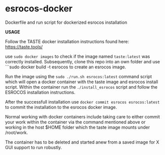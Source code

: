 # esrocos-docker
Dockerfile and run script for dockerized esrocos installation

__USAGE__

Follow the TASTE docker installation instructions found here: https://taste.tools/

use ```sudo docker images``` to check if the image named ```taste:latest``` was correctly installed. Subsequently, clone this repo into an own folder and use ```sudo docker build -t esrocos to create an esrocos image. 

Run the image using the ```sudo ./run.sh esrocos:latest``` command script which will open a docker container with the taste image and esrocos install script. Within the container run the ```./install_esrocos``` script and follow the ESROCOS installation instructions.

After the successfull installation use ```docker commit esrocos esrocos:latest``` to commit the installation to the esrocos docker image.

Normal working with docker containers include taking care to either commit your work within the container via the command mentioned above or working in the host $HOME folder which the taste image mounts under /root/work.

The container has to be deleted and started anew from a saved image for X GUI support to run robustly.
